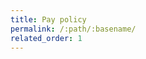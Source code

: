 ```yaml
---
title: Pay policy
permalink: /:path/:basename/
related_order: 1
---
```


<script src="/assets/js/redirect.js"></script>
